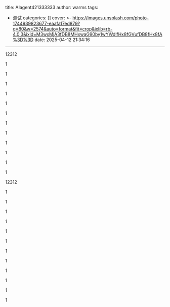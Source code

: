 title: AIagent421333333
author: warms
tags:
  - 测试
categories: []
cover: >-
  https://images.unsplash.com/photo-1744939823677-eaafa17ed879?q=80&w=2574&auto=format&fit=crop&ixlib=rb-4.0.3&ixid=M3wxMjA3fDB8MHxwaG90by1wYWdlfHx8fGVufDB8fHx8fA%3D%3D
date: 2025-04-12 21:34:16
---
12312

1

1

1

1

1

1

1

1

1

1

1

1



12312

1

1

1

1

1

1

1

1

1

1

1

1
